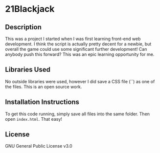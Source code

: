 # 21Blackjack

## Description
This was a project I started when I was first learning front-end web development.  I think the script is actually pretty decent for a newbie, but overall the game could use some significant further development!  Can anybody push this forward?  This was an epic learning opportunity for me.

## Libraries Used
No outside libraries were used, however I did save a CSS file (``) as one of the files.  This is an open source work.

## Installation Instructions
To get this code running, simply save all files into the same folder.  Then open `index.html`.  That easy!

## License
GNU General Public License v3.0
